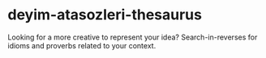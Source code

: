 # deyim-atasozleri-thesaurus
Looking for a more creative to represent your idea? Search-in-reverses for idioms and proverbs related to your context.
